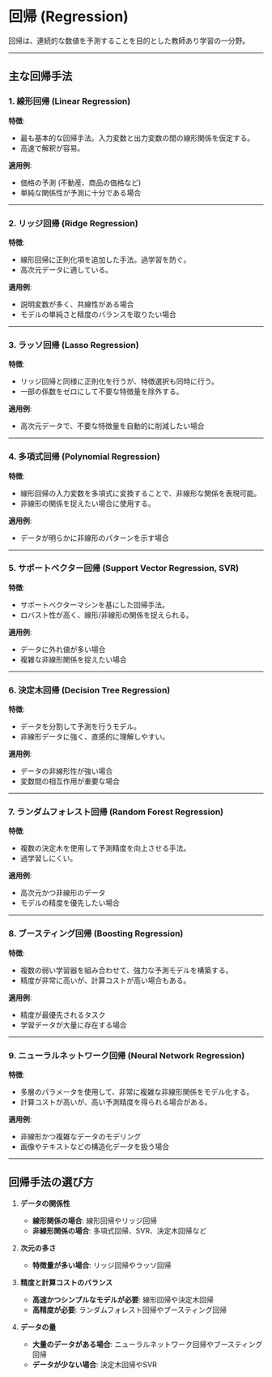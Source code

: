# 回帰 (Regression)

回帰は、連続的な数値を予測することを目的とした教師あり学習の一分野。

---

## 主な回帰手法

### 1. 線形回帰 (Linear Regression)
**特徴**:  
- 最も基本的な回帰手法。入力変数と出力変数の間の線形関係を仮定する。  
- 高速で解釈が容易。  

**適用例**:  
- 価格の予測 (不動産、商品の価格など)  
- 単純な関係性が予測に十分である場合  

---

### 2. リッジ回帰 (Ridge Regression)
**特徴**:  
- 線形回帰に正則化項を追加した手法。過学習を防ぐ。  
- 高次元データに適している。  

**適用例**:  
- 説明変数が多く、共線性がある場合  
- モデルの単純さと精度のバランスを取りたい場合  

---

### 3. ラッソ回帰 (Lasso Regression)
**特徴**:  
- リッジ回帰と同様に正則化を行うが、特徴選択も同時に行う。  
- 一部の係数をゼロにして不要な特徴量を除外する。  

**適用例**:  
- 高次元データで、不要な特徴量を自動的に削減したい場合  

---

### 4. 多項式回帰 (Polynomial Regression)
**特徴**:  
- 線形回帰の入力変数を多項式に変換することで、非線形な関係を表現可能。  
- 非線形の関係を捉えたい場合に使用する。  

**適用例**:  
- データが明らかに非線形のパターンを示す場合  

---

### 5. サポートベクター回帰 (Support Vector Regression, SVR)
**特徴**:  
- サポートベクターマシンを基にした回帰手法。  
- ロバスト性が高く、線形/非線形の関係を捉えられる。  

**適用例**:  
- データに外れ値が多い場合  
- 複雑な非線形関係を捉えたい場合  

---

### 6. 決定木回帰 (Decision Tree Regression)
**特徴**:  
- データを分割して予測を行うモデル。  
- 非線形データに強く、直感的に理解しやすい。  

**適用例**:  
- データの非線形性が強い場合  
- 変数間の相互作用が重要な場合  

---

### 7. ランダムフォレスト回帰 (Random Forest Regression)
**特徴**:  
- 複数の決定木を使用して予測精度を向上させる手法。  
- 過学習しにくい。  

**適用例**:  
- 高次元かつ非線形のデータ  
- モデルの精度を優先したい場合  

---

### 8. ブースティング回帰 (Boosting Regression)
**特徴**:  
- 複数の弱い学習器を組み合わせて、強力な予測モデルを構築する。  
- 精度が非常に高いが、計算コストが高い場合もある。  

**適用例**:  
- 精度が最優先されるタスク  
- 学習データが大量に存在する場合  

---

### 9. ニューラルネットワーク回帰 (Neural Network Regression)
**特徴**:  
- 多層のパラメータを使用して、非常に複雑な非線形関係をモデル化する。  
- 計算コストが高いが、高い予測精度を得られる場合がある。  

**適用例**:  
- 非線形かつ複雑なデータのモデリング  
- 画像やテキストなどの構造化データを扱う場合  

---

## 回帰手法の選び方

1. **データの関係性**  
   - **線形関係の場合**: 線形回帰やリッジ回帰  
   - **非線形関係の場合**: 多項式回帰、SVR、決定木回帰など  

2. **次元の多さ**  
   - **特徴量が多い場合**: リッジ回帰やラッソ回帰  

3. **精度と計算コストのバランス**  
   - **高速かつシンプルなモデルが必要**: 線形回帰や決定木回帰  
   - **高精度が必要**: ランダムフォレスト回帰やブースティング回帰  

4. **データの量**  
   - **大量のデータがある場合**: ニューラルネットワーク回帰やブースティング回帰  
   - **データが少ない場合**: 決定木回帰やSVR  
